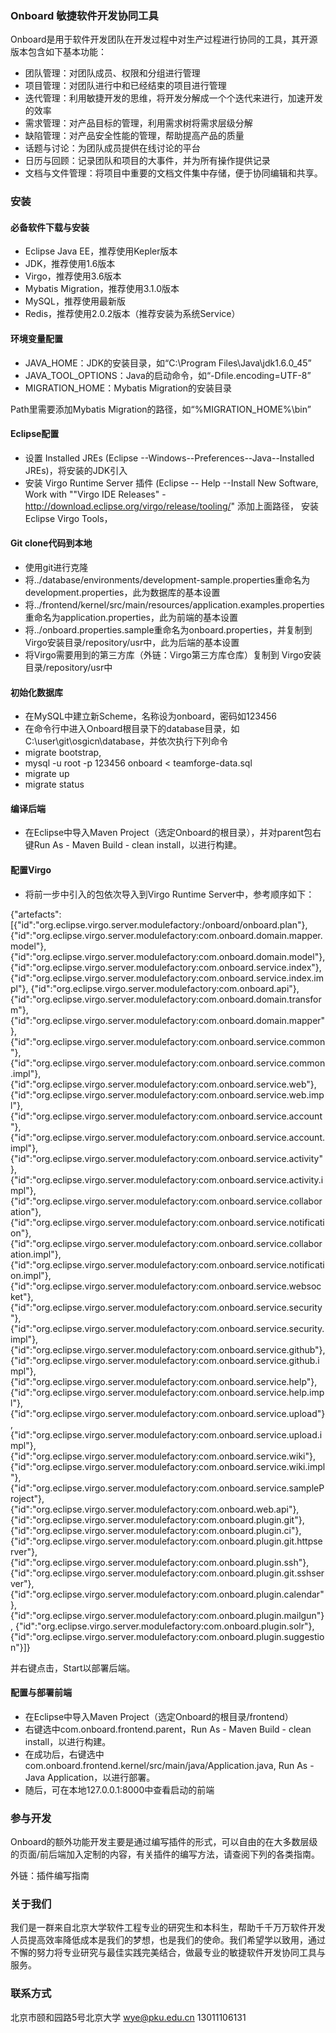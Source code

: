 ### Onboard 敏捷软件开发协同工具

Onboard是用于软件开发团队在开发过程中对生产过程进行协同的工具，其开源版本包含如下基本功能：

- 团队管理：对团队成员、权限和分组进行管理
- 项目管理：对团队进行中和已经结束的项目进行管理
- 迭代管理：利用敏捷开发的思维，将开发分解成一个个迭代来进行，加速开发的效率
- 需求管理：对产品目标的管理，利用需求树将需求层级分解
- 缺陷管理：对产品安全性能的管理，帮助提高产品的质量
- 话题与讨论：为团队成员提供在线讨论的平台
- 日历与回顾：记录团队和项目的大事件，并为所有操作提供记录
- 文档与文件管理：将项目中重要的文档文件集中存储，便于协同编辑和共享。  

### 安装

#### 必备软件下载与安装

- Eclipse Java EE，推荐使用Kepler版本
- JDK，推荐使用1.6版本
- Virgo，推荐使用3.6版本
- Mybatis Migration，推荐使用3.1.0版本
- MySQL，推荐使用最新版
- Redis，推荐使用2.0.2版本（推荐安装为系统Service）

#### 环境变量配置

- JAVA_HOME：JDK的安装目录，如“C:\Program Files\Java\jdk1.6.0_45”
- JAVA_TOOL_OPTIONS：Java的启动命令，如“-Dfile.encoding=UTF-8”
- MIGRATION_HOME：Mybatis Migration的安装目录

Path里需要添加Mybatis Migration的路径，如“%MIGRATION_HOME%\bin”

#### Eclipse配置

- 设置 Installed JREs (Eclipse --Windows--Preferences--Java--Installed JREs)，将安装的JDK引入
- 安装 Virgo Runtime Server 插件 (Eclipse -- Help --Install New Software,  Work with ""Virgo IDE Releases" - http://download.eclipse.org/virgo/release/tooling/" 添加上面路径， 安装 Eclipse Virgo Tools，

#### Git clone代码到本地

- 使用git进行克隆
- 将../database/environments/development-sample.properties重命名为development.properties，此为数据库的基本设置
- 将../frontend/kernel/src/main/resources/application.examples.properties重命名为application.properties，此为前端的基本设置
- 将../onboard.properties.sample重命名为onboard.properties，并复制到 Virgo安装目录/repository/usr中，此为后端的基本设置
- 将Virgo需要用到的第三方库（外链：Virgo第三方库仓库）复制到 Virgo安装目录/repository/usr中

#### 初始化数据库

- 在MySQL中建立新Scheme，名称设为onboard，密码如123456
- 在命令行中进入Onboard根目录下的database目录，如C:\user\git\osgicn\database，并依次执行下列命令
- migrate bootstrap,
- mysql -u root -p 123456 onboard < teamforge-data.sql
- migrate up
- migrate status

#### 编译后端

- 在Eclipse中导入Maven Project（选定Onboard的根目录），并对parent包右键Run As - Maven Build - clean install，以进行构建。

#### 配置Virgo

- 将前一步中引入的包依次导入到Virgo Runtime Server中，参考顺序如下：

{"artefacts":[{"id":"org.eclipse.virgo.server.modulefactory:/onboard/onboard.plan"},
{"id":"org.eclipse.virgo.server.modulefactory:com.onboard.domain.mapper.model"},
{"id":"org.eclipse.virgo.server.modulefactory:com.onboard.domain.model"},
{"id":"org.eclipse.virgo.server.modulefactory:com.onboard.service.index"},
{"id":"org.eclipse.virgo.server.modulefactory:com.onboard.service.index.impl"},
{"id":"org.eclipse.virgo.server.modulefactory:com.onboard.api"},
{"id":"org.eclipse.virgo.server.modulefactory:com.onboard.domain.transform"},
{"id":"org.eclipse.virgo.server.modulefactory:com.onboard.domain.mapper"},
{"id":"org.eclipse.virgo.server.modulefactory:com.onboard.service.common"},
{"id":"org.eclipse.virgo.server.modulefactory:com.onboard.service.common.impl"},
{"id":"org.eclipse.virgo.server.modulefactory:com.onboard.service.web"},
{"id":"org.eclipse.virgo.server.modulefactory:com.onboard.service.web.impl"},
{"id":"org.eclipse.virgo.server.modulefactory:com.onboard.service.account"},
{"id":"org.eclipse.virgo.server.modulefactory:com.onboard.service.account.impl"},
{"id":"org.eclipse.virgo.server.modulefactory:com.onboard.service.activity"},
{"id":"org.eclipse.virgo.server.modulefactory:com.onboard.service.activity.impl"},
{"id":"org.eclipse.virgo.server.modulefactory:com.onboard.service.collaboration"},
{"id":"org.eclipse.virgo.server.modulefactory:com.onboard.service.notification"},
{"id":"org.eclipse.virgo.server.modulefactory:com.onboard.service.collaboration.impl"},
{"id":"org.eclipse.virgo.server.modulefactory:com.onboard.service.notification.impl"},
{"id":"org.eclipse.virgo.server.modulefactory:com.onboard.service.websocket"},
{"id":"org.eclipse.virgo.server.modulefactory:com.onboard.service.security"},
{"id":"org.eclipse.virgo.server.modulefactory:com.onboard.service.security.impl"},
{"id":"org.eclipse.virgo.server.modulefactory:com.onboard.service.github"},
{"id":"org.eclipse.virgo.server.modulefactory:com.onboard.service.github.impl"},
{"id":"org.eclipse.virgo.server.modulefactory:com.onboard.service.help"},
{"id":"org.eclipse.virgo.server.modulefactory:com.onboard.service.help.impl"},
{"id":"org.eclipse.virgo.server.modulefactory:com.onboard.service.upload"},
{"id":"org.eclipse.virgo.server.modulefactory:com.onboard.service.upload.impl"},
{"id":"org.eclipse.virgo.server.modulefactory:com.onboard.service.wiki"},
{"id":"org.eclipse.virgo.server.modulefactory:com.onboard.service.wiki.impl"},
{"id":"org.eclipse.virgo.server.modulefactory:com.onboard.service.sampleProject"},
{"id":"org.eclipse.virgo.server.modulefactory:com.onboard.web.api"},
{"id":"org.eclipse.virgo.server.modulefactory:com.onboard.plugin.git"},
{"id":"org.eclipse.virgo.server.modulefactory:com.onboard.plugin.ci"},
{"id":"org.eclipse.virgo.server.modulefactory:com.onboard.plugin.git.httpserver"},
{"id":"org.eclipse.virgo.server.modulefactory:com.onboard.plugin.ssh"},
{"id":"org.eclipse.virgo.server.modulefactory:com.onboard.plugin.git.sshserver"},
{"id":"org.eclipse.virgo.server.modulefactory:com.onboard.plugin.calendar"},
{"id":"org.eclipse.virgo.server.modulefactory:com.onboard.plugin.mailgun"},
{"id":"org.eclipse.virgo.server.modulefactory:com.onboard.plugin.solr"},
{"id":"org.eclipse.virgo.server.modulefactory:com.onboard.plugin.suggestion"}]}

并右键点击，Start以部署后端。

#### 配置与部署前端

- 在Eclipse中导入Maven Project（选定Onboard的根目录/frontend）
- 右键选中com.onboard.frontend.parent，Run As - Maven Build - clean install，以进行构建。
- 在成功后，右键选中com.onboard.frontend.kernel/src/main/java/Application.java, Run As - Java Application，以进行部署。
- 随后，可在本地127.0.0.1:8000中查看启动的前端

### 参与开发

Onboard的额外功能开发主要是通过编写插件的形式，可以自由的在大多数层级的页面/前后端加入定制的内容，有关插件的编写方法，请查阅下列的各类指南。

外链：插件编写指南

### 关于我们

我们是一群来自北京大学软件工程专业的研究生和本科生，帮助千千万万软件开发人员提高效率降低成本是我们的梦想，也是我们的使命。我们希望学以致用，通过不懈的努力将专业研究与最佳实践完美结合，做最专业的敏捷软件开发协同工具与服务。

### 联系方式

北京市颐和园路5号北京大学
wye@pku.edu.cn 
13011106131
